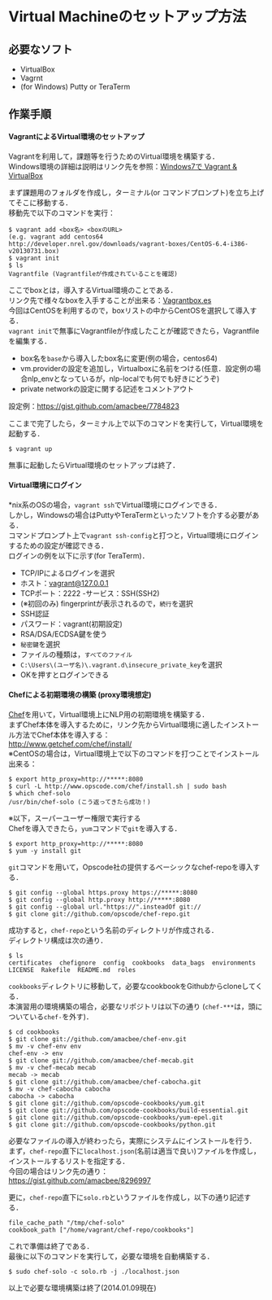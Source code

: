 # Virtual Machineのセットアップ方法
## 必要なソフト
 - VirtualBox
 - Vagrnt
 - (for Windows) Putty or TeraTerm

## 作業手順
#### VagrantによるVirtual環境のセットアップ
Vagrantを利用して，課題等を行うためのVirtual環境を構築する．<br/>
Windows環境の詳細は説明はリンク先を参照：[Windows7で Vagrant & VirtualBox](http://www.jnlp.org/okada/computer/vagrant-virtualbox)

まず課題用のフォルダを作成し，ターミナル(or コマンドプロンプト)を立ち上げてそこに移動する．<br/>
移動先で以下のコマンドを実行：

```
$ vagrant add <box名> <boxのURL>
(e.g. vagrant add centos64 http://developer.nrel.gov/downloads/vagrant-boxes/CentOS-6.4-i386-v20130731.box)
$ vagrant init
$ ls
Vagrantfile (Vagrantfileが作成されていることを確認)
```

ここでboxとは，導入するVirtual環境のことである．<br/>
リンク先で様々なboxを入手することが出来る：[Vagrantbox.es](http://www.vagrantbox.es/)<br/>
今回はCentOSを利用するので，boxリストの中からCentOSを選択して導入する．<br/>
`vagrant init`で無事にVagrantfileが作成したことが確認できたら，Vagrantfileを編集する．

 - box名を`base`から導入したbox名に変更(例の場合，centos64)
 - vm.providerの設定を追加し，Virtualboxに名前をつける(任意．設定例の場合nlp_envとなっているが，nlp-localでも何でも好きにどうぞ)
 - private networkの設定に関する記述をコメントアウト

設定例：https://gist.github.com/amacbee/7784823

ここまで完了したら，ターミナル上で以下のコマンドを実行して，Virtual環境を起動する．

```
$ vagrant up
```

無事に起動したらVirtual環境のセットアップは終了．

#### Virtual環境にログイン
*nix系のOSの場合，`vagrant ssh`でVirtual環境にログインできる．<br/>
しかし，Windowsの場合はPuttyやTeraTermといったソフトを介する必要がある．<br/>
コマンドプロンプト上で`vagrant ssh-config`と打つと，Virtual環境にログインするための設定が確認できる．<br/>
ログインの例を以下に示す(for TeraTerm)．

 - TCP/IPによるログインを選択
  - ホスト：vagrant@127.0.0.1
  - TCPポート：2222
  -サービス：SSH(SSH2)
 - (※初回のみ) fingerprintが表示されるので，`続行`を選択
 - SSH認証
  - パスワード：vagrant(初期設定)
  - RSA/DSA/ECDSA鍵を使う
   - `秘密鍵`を選択
   - ファイルの種類は，`すべてのファイル`
   - `C:\Users\(ユーザ名)\.vagrant.d\insecure_private_key`を選択
 - OKを押すとログインできる

#### Chefによる初期環境の構築 (proxy環境想定)
[Chef](http://www.getchef.com/chef/)を用いて，Virtual環境上にNLP用の初期環境を構築する．<br/>
まずChef本体を導入するために，リンク先からVirtual環境に適したインストール方法でChef本体を導入する：<br/>
http://www.getchef.com/chef/install/<br/>
※CentOSの場合は，Virtual環境上で以下のコマンドを打つことでインストール出来る：

```
$ export http_proxy=http://*****:8080
$ curl -L http://www.opscode.com/chef/install.sh | sudo bash
$ which chef-solo
/usr/bin/chef-solo (こう返ってきたら成功！)
```

※以下，スーパーユーザー権限で実行する<br/>
Chefを導入できたら，`yum`コマンドで`git`を導入する．

```
$ export http_proxy=http://*****:8080
$ yum -y install git
```

`git`コマンドを用いて，Opscode社の提供するベーシックなchef-repoを導入する．

```
$ git config --global https.proxy https://*****:8080
$ git config --global http.proxy http://*****:8080
$ git config --global url."https://".insteadOf git://
$ git clone git://github.com/opscode/chef-repo.git
```

成功すると，`chef-repo`という名前のディレクトリが作成される．<br/>
ディレクトリ構成は次の通り．

```
$ ls
certificates  chefignore  config  cookbooks  data_bags  environments  LICENSE  Rakefile  README.md  roles
```

`cookbooks`ディレクトリに移動して，必要なcookbookをGithubからcloneしてくる．<br/>
本演習用の環境構築の場合，必要なリポジトリは以下の通り (`chef-***`は，頭についている`chef-`を外す)．

```
$ cd cookbooks
$ git clone git://github.com/amacbee/chef-env.git
$ mv -v chef-env env
chef-env -> env
$ git clone git://github.com/amacbee/chef-mecab.git
$ mv -v chef-mecab mecab
mecab -> mecab
$ git clone git://github.com/amacbee/chef-cabocha.git
$ mv -v chef-cabocha cabocha
cabocha -> cabocha
$ git clone git://github.com/opscode-cookbooks/yum.git
$ git clone git://github.com/opscode-cookbooks/build-essential.git
$ git clone git://github.com/opscode-cookbooks/yum-epel.git
$ git clone git://github.com/opscode-cookbooks/python.git
```

必要なファイルの導入が終わったら，実際にシステムにインストールを行う．<br/>
まず，`chef-repo`直下に`localhost.json`(名前は適当で良い)ファイルを作成し，インストールするリストを指定する．<br/>
今回の場合はリンク先の通り：<br/>
https://gist.github.com/amacbee/8296997

更に，`chef-repo`直下に`solo.rb`というファイルを作成し，以下の通り記述する．

```
file_cache_path "/tmp/chef-solo"
cookbook_path ["/home/vagrant/chef-repo/cookbooks"]
```

これで準備は終了である．<br/>
最後に以下のコマンドを実行して，必要な環境を自動構築する．

```
$ sudo chef-solo -c solo.rb -j ./localhost.json
```

以上で必要な環境構築は終了(2014.01.09現在)




